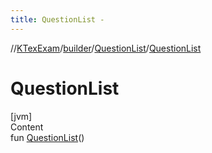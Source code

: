 ```yaml
---
title: QuestionList -
---
```

//[KTexExam](../../index.md)/[builder](../index.md)/[QuestionList](index.md)/[QuestionList](-question-list.md)



# QuestionList  
[jvm]  
Content  
fun [QuestionList](-question-list.md)()  



